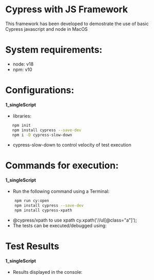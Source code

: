 <h1>Cypress with JS Framework</h1>

This framework has been developed to demostrate the use of basic Cypress  javascript and node in MacOS

# System requirements:
- node: v18
- npm: v10

# Configurations:
<h4>1_singleScript</h4>

* libraries:
```bash
   npm init
   npm install cypress --save-dev
   npm i -D cypress-slow-down
```

* cypress-slow-down to control velocity of test execution

# Commands for execution:
<h4>1_singleScript</h4>

* Run the following command using a Terminal: 

```bash
    npm run cy:open
    npm install cypress --save-dev
    npm install cypress-xpath
```
* @cypress/xpath to use xpath cy.xpath('//ul[@class="a"]');
* The tests can be executed/debugged using: 

# Test Results 
<h4>1_singleScript</h4>

* Results displayed in the console: 
